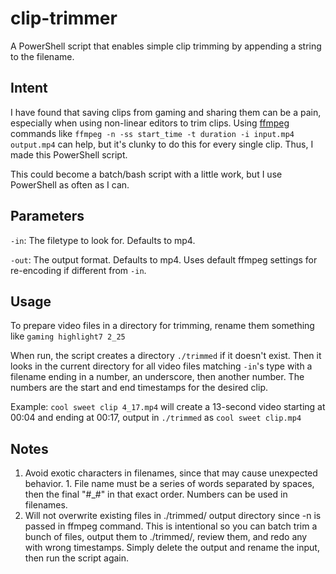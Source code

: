 # clip-trimmer
A PowerShell script that enables simple clip trimming by appending a string to the filename.

## Intent
I have found that saving clips from gaming and sharing them can be a pain, especially when using non-linear editors to trim clips. Using [ffmpeg](https://ffmpeg.org/) commands like `ffmpeg -n -ss start_time -t duration -i input.mp4 output.mp4` can help, but it's clunky to do this for every single clip. Thus, I made this PowerShell script.

This could become a batch/bash script with a little work, but I use PowerShell as often as I can.

## Parameters
`-in`: The filetype to look for. Defaults to mp4.

`-out`: The output format. Defaults to mp4. Uses default ffmpeg settings for re-encoding if different from `-in`.

## Usage
To prepare video files in a directory for trimming, rename them something like `gaming highlight7 2_25`

When run, the script creates a directory `./trimmed` if it doesn't exist. Then it looks in the current directory for all video files matching `-in`'s type with a filename ending in a number, an underscore, then another number. The numbers are the start and end timestamps for the desired clip.

Example: `cool sweet clip 4_17.mp4` will create a 13-second video starting at 00:04 and ending at 00:17, output in `./trimmed` as `cool sweet clip.mp4`

## Notes
1. Avoid exotic characters in filenames, since that may cause unexpected behavior.
﻿1. File name must be a series of words separated by spaces, then the final "#_#" in that exact order. Numbers can be used in filenames.
1. Will not overwrite existing files in ./trimmed/ output directory since -n is passed in ffmpeg command. This is intentional so you can batch trim a bunch of files, output them to ./trimmed/, review them, and redo any with wrong timestamps. Simply delete the output and rename the input, then run the script again.
